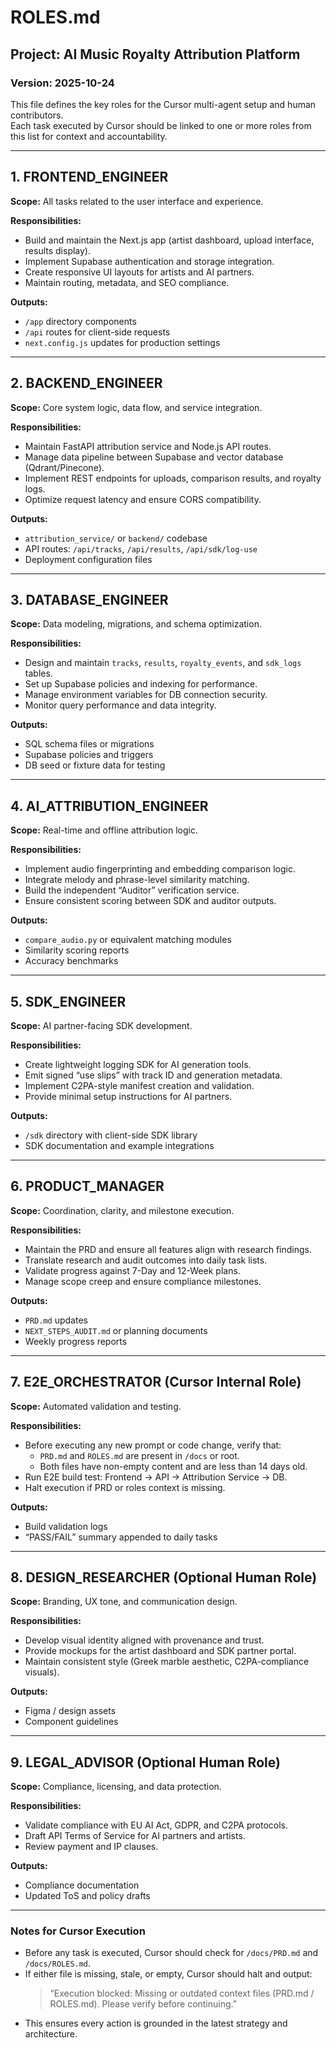 # ROLES.md

## Project: AI Music Royalty Attribution Platform

### Version: 2025-10-24

This file defines the key roles for the Cursor multi-agent setup and human contributors.  
Each task executed by Cursor should be linked to one or more roles from this list for context and accountability.

---

## 1. FRONTEND_ENGINEER

**Scope:** All tasks related to the user interface and experience.

**Responsibilities:**

- Build and maintain the Next.js app (artist dashboard, upload interface, results display).
- Implement Supabase authentication and storage integration.
- Create responsive UI layouts for artists and AI partners.
- Maintain routing, metadata, and SEO compliance.

**Outputs:**

- `/app` directory components
- `/api` routes for client-side requests
- `next.config.js` updates for production settings

---

## 2. BACKEND_ENGINEER

**Scope:** Core system logic, data flow, and service integration.

**Responsibilities:**

- Maintain FastAPI attribution service and Node.js API routes.
- Manage data pipeline between Supabase and vector database (Qdrant/Pinecone).
- Implement REST endpoints for uploads, comparison results, and royalty logs.
- Optimize request latency and ensure CORS compatibility.

**Outputs:**

- `attribution_service/` or `backend/` codebase
- API routes: `/api/tracks`, `/api/results`, `/api/sdk/log-use`
- Deployment configuration files

---

## 3. DATABASE_ENGINEER

**Scope:** Data modeling, migrations, and schema optimization.

**Responsibilities:**

- Design and maintain `tracks`, `results`, `royalty_events`, and `sdk_logs` tables.
- Set up Supabase policies and indexing for performance.
- Manage environment variables for DB connection security.
- Monitor query performance and data integrity.

**Outputs:**

- SQL schema files or migrations
- Supabase policies and triggers
- DB seed or fixture data for testing

---

## 4. AI_ATTRIBUTION_ENGINEER

**Scope:** Real-time and offline attribution logic.

**Responsibilities:**

- Implement audio fingerprinting and embedding comparison logic.
- Integrate melody and phrase-level similarity matching.
- Build the independent “Auditor” verification service.
- Ensure consistent scoring between SDK and auditor outputs.

**Outputs:**

- `compare_audio.py` or equivalent matching modules
- Similarity scoring reports
- Accuracy benchmarks

---

## 5. SDK_ENGINEER

**Scope:** AI partner-facing SDK development.

**Responsibilities:**

- Create lightweight logging SDK for AI generation tools.
- Emit signed “use slips” with track ID and generation metadata.
- Implement C2PA-style manifest creation and validation.
- Provide minimal setup instructions for AI partners.

**Outputs:**

- `/sdk` directory with client-side SDK library
- SDK documentation and example integrations

---

## 6. PRODUCT_MANAGER

**Scope:** Coordination, clarity, and milestone execution.

**Responsibilities:**

- Maintain the PRD and ensure all features align with research findings.
- Translate research and audit outcomes into daily task lists.
- Validate progress against 7-Day and 12-Week plans.
- Manage scope creep and ensure compliance milestones.

**Outputs:**

- `PRD.md` updates
- `NEXT_STEPS_AUDIT.md` or planning documents
- Weekly progress reports

---

## 7. E2E_ORCHESTRATOR (Cursor Internal Role)

**Scope:** Automated validation and testing.

**Responsibilities:**

- Before executing any new prompt or code change, verify that:
  - `PRD.md` and `ROLES.md` are present in `/docs` or root.
  - Both files have non-empty content and are less than 14 days old.
- Run E2E build test: Frontend → API → Attribution Service → DB.
- Halt execution if PRD or roles context is missing.

**Outputs:**

- Build validation logs
- “PASS/FAIL” summary appended to daily tasks

---

## 8. DESIGN_RESEARCHER (Optional Human Role)

**Scope:** Branding, UX tone, and communication design.

**Responsibilities:**

- Develop visual identity aligned with provenance and trust.
- Provide mockups for the artist dashboard and SDK partner portal.
- Maintain consistent style (Greek marble aesthetic, C2PA-compliance visuals).

**Outputs:**

- Figma / design assets
- Component guidelines

---

## 9. LEGAL_ADVISOR (Optional Human Role)

**Scope:** Compliance, licensing, and data protection.

**Responsibilities:**

- Validate compliance with EU AI Act, GDPR, and C2PA protocols.
- Draft API Terms of Service for AI partners and artists.
- Review payment and IP clauses.

**Outputs:**

- Compliance documentation
- Updated ToS and policy drafts

---

### Notes for Cursor Execution

- Before any task is executed, Cursor should check for `/docs/PRD.md` and `/docs/ROLES.md`.
- If either file is missing, stale, or empty, Cursor should halt and output:
  > “Execution blocked: Missing or outdated context files (PRD.md / ROLES.md). Please verify before continuing.”
- This ensures every action is grounded in the latest strategy and architecture.
